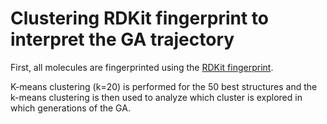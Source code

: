 # Clustering RDKit fingerprint to interpret the GA trajectory 

First, all molecules are fingerprinted using the [RDKit fingerprint](https://www.rdkit.org/docs/RDKit_Book.html#rdkit-fingerprints). 

K-means clustering (k=20) is performed for the 50 best structures and the 
k-means clustering is then used to analyze which cluster is explored in which generations of the GA.